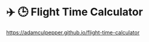# :airplane: :clock3: Flight Time Calculator

https://adamculpepper.github.io/flight-time-calculator
